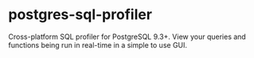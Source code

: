 # postgres-sql-profiler
Cross-platform SQL profiler for PostgreSQL 9.3+. View your queries and functions being run in real-time in a simple to use GUI.

